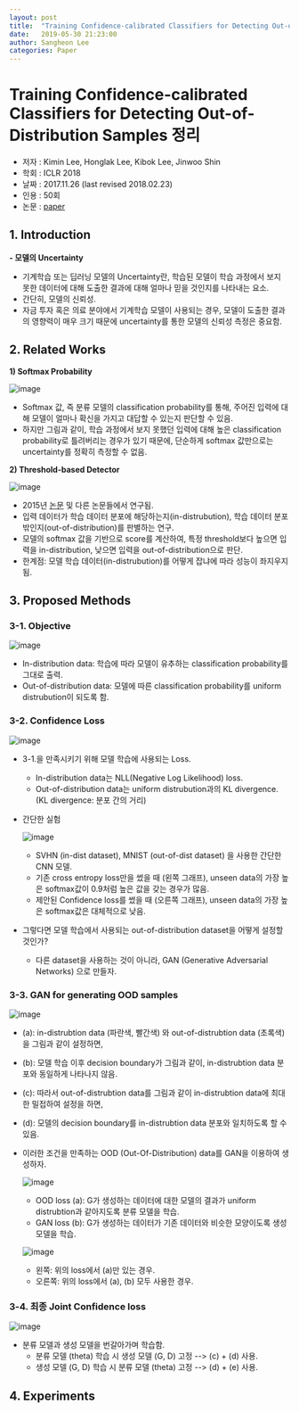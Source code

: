 ```yaml
---
layout: post
title:  "Training Confidence-calibrated Classifiers for Detecting Out-of-Distribution Samples 정리"
date:   2019-05-30 21:23:00
author: Sangheon Lee
categories: Paper
---
```


# Training Confidence-calibrated Classifiers for Detecting Out-of-Distribution Samples 정리
- 저자 : Kimin Lee, Honglak Lee, Kibok Lee, Jinwoo Shin
- 학회 : ICLR 2018
- 날짜 : 2017.11.26 (last revised 2018.02.23)
- 인용 : 50회
- 논문 : [paper](https://arxiv.org/pdf/1603.06560.pdf)

## 1. Introduction
**- 모델의 Uncertainty**
  - 기계학습 또는 딥러닝 모델의 Uncertainty란, 학습된 모델이 학습 과정에서 보지 못한 데이터에 대해 도출한 결과에 대해 얼마나 믿을 것인지를 나타내는 요소.
  - 간단히, 모델의 신뢰성.
  - 자금 투자 혹은 의료 분야에서 기계학습 모델이 사용되는 경우, 모델이 도출한 결과의 영향력이 매우 크기 때문에 uncertainty를 통한 모델의 신뢰성 측정은 중요함.

## 2. Related Works
**1) Softmax Probability**

  ![image](https://user-images.githubusercontent.com/26705935/58702782-b8092c80-83e1-11e9-9da6-690f58e13c26.png)

  - Softmax 값, 즉 분류 모델의 classification probability를 통해, 주어진 입력에 대해 모델이 얼마나 확신을 가지고 대답할 수 있는지 판단할 수 있음.
  - 하지만 그림과 같이, 학습 과정에서 보지 못했던 입력에 대해 높은 classification probability로 틀려버리는 경우가 있기 때문에, 단순하게 softmax 값만으로는 uncertainty를 정확히 측정할 수 없음.

**2) Threshold-based Detector**

  ![image](https://user-images.githubusercontent.com/26705935/58703289-27335080-83e3-11e9-9bfa-23822ca5c281.png)

  - 2015년 [논문](https://ieeexplore.ieee.org/document/7439470) 및 다른 논문들에서 연구됨.
  - 입력 데이터가 학습 데이터 분포에 해당하는지(in-distrubution), 학습 데이터 분포 밖인지(out-of-distribution)를 판별하는 연구.
  - 모델의 softmax 값을 기반으로 score를 계산하여, 특정 threshold보다 높으면 입력을 in-distribution, 낮으면 입력을 out-of-distribution으로 판단.
  - 한계점: 모델 학습 데이터(in-distrubution)를 어떻게 잡냐에 따라 성능이 좌지우지됨.

## 3. Proposed Methods
### 3-1. Objective

![image](https://user-images.githubusercontent.com/26705935/58784462-73b6a000-861e-11e9-9c26-3f9b3d3656ce.png)

- In-distribution data: 학습에 따라 모델이 유추하는 classification probability를 그대로 출력.
- Out-of-distribution data: 모델에 따른 classification probability를 uniform distrubution이 되도록 함.

### 3-2. Confidence Loss

![image](https://user-images.githubusercontent.com/26705935/58799053-30b8f480-863f-11e9-96fa-36c12fd8fc4c.png)

- 3-1.을 만족시키기 위해 모델 학습에 사용되는 Loss.
  - In-distribution data는 NLL(Negative Log Likelihood) loss.
  - Out-of-distribution data는 uniform distrubution과의 KL divergence. (KL divergence: 분포 간의 거리)

- 간단한 실험

  ![image](https://user-images.githubusercontent.com/26705935/58799220-b3da4a80-863f-11e9-8001-34b47986be23.png)

  - SVHN (in-dist dataset), MNIST (out-of-dist dataset) 을 사용한 간단한 CNN 모델.
  - 기존 cross entropy loss만을 썼을 때 (왼쪽 그래프), unseen data의 가장 높은 softmax값이 0.9처럼 높은 값을 갖는 경우가 많음.
  - 제안된 Confidence loss를 썼을 때 (오른쪽 그래프), unseen data의 가장 높은 softmax값은 대체적으로 낮음.
- 그렇다면 모델 학습에서 사용되는 out-of-distribution dataset을 어떻게 설정할 것인가?
  - 다른 dataset을 사용하는 것이 아니라, GAN (Generative Adversarial Networks) 으로 만들자.

### 3-3. GAN for generating OOD samples

  ![image](https://user-images.githubusercontent.com/26705935/58799561-948fed00-8640-11e9-9145-cd426811050b.png)

  - (a): in-distrubtion data (파란색, 빨간색) 와 out-of-distrubtion data (초록색) 을 그림과 같이 설정하면,
  - (b): 모델 학습 이후 decision boundary가 그림과 같이, in-distrubtion data 분포와 동일하게 나타나지 않음.
  - (c): 따라서 out-of-distrubtion data를 그림과 같이 in-distrubtion data에 최대한 밀접하여 설정을 하면,
  - (d): 모델의 decision boundary를 in-distrubtion data 분포와 일치하도록 할 수 있음.

- 이러한 조건을 만족하는 OOD (Out-Of-Distribution) data를 GAN을 이용하여 생성하자.

  ![image](https://user-images.githubusercontent.com/26705935/58880352-a8a41f00-8712-11e9-8db0-ed2ca05dcfe0.png)

  - OOD loss (a): G가 생성하는 데이터에 대한 모델의 결과가 uniform distrubtion과 같아지도록 분류 모델을 학습.
  - GAN loss (b): G가 생성하는 데이터가 기존 데이터와 비슷한 모양이도록 생성 모델을 학습.

  ![image](https://user-images.githubusercontent.com/26705935/58880622-4f88bb00-8713-11e9-8831-4cc6fcc91788.png)

  - 왼쪽: 위의 loss에서 (a)만 있는 경우.
  - 오른쪽: 위의 loss에서 (a), (b) 모두 사용한 경우.

### 3-4. 최종 Joint Confidence loss

![image](https://user-images.githubusercontent.com/26705935/58880791-b73f0600-8713-11e9-8523-188236c159f3.png)

- 분류 모델과 생성 모델을 번갈아가며 학습함.
  - 분류 모델 (theta) 학습 시 생성 모델 (G, D) 고정 --> (c) + (d) 사용.
  - 생성 모델 (G, D) 학습 시 분류 모델 (theta) 고정 --> (d) + (e) 사용.

## 4. Experiments
